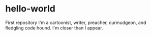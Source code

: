 # hello-world
First repository
I'm a cartoonist, writer, preacher, curmudgeon, and fledgling code hound. I'm closer than I appear.
